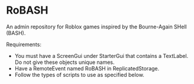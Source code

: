 # RoBASH
An admin repository for Roblox games inspired by the Bourne-Again SHell (BASH).

Requirements:

- You must have a ScreenGui under StarterGui that contains a TextLabel. Do not give these objects unique names.
- Have a RemoteEvent named RoBASH in ReplicatedStorage.
- Follow the types of scripts to use as specified below.
